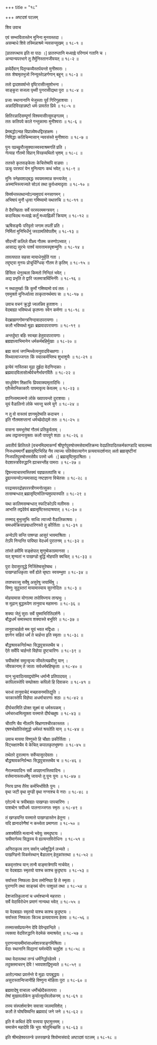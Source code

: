 +++
title = "१८"

+++
अष्टदशं पटलम्   
  
  
शिव उवाच   
  
  
एवं सम्भावितास्तेन मुनिना मुनयस्तदा ।  
असम्बाधे शिवे तस्मिन्नाश्रमे न्यवसन्सुखम् ॥ १८-१ ॥  
  
[प्रातरुत्थाय इति वा पाठः ।] प्रातरुप्तानि मध्याह्ने परिणामं गतानि च ।  
अन्यान्यपरभागे तु तैर्मुनिस्तानजीवयत् ॥ १८-२ ॥  
  
हव्येर्देवान् पितृन्कव्यैस्तर्पयन्तो मुनीश्वराः ।  
ततः शेषामृतभुजो निन्युस्तेऽहर्गणान् बहून् ॥ १८-३ ॥  
  
ततो द्वादशवर्षान्ते वृष्टिरासीत्सुशोभना ।  
साङ्कुरा सजला पृथ्वी पुनरासीद्यथा पुरा ॥ १८-४ ॥  
  
प्रजाः स्थानानानि भेजुस्ताः पूर्वं गिरिगुहाशयाः ।  
अन्नादिविरहान्नष्टो धर्मः प्रावर्तत प्रिये ॥ १८-५ ॥  
  
क्षितिरन्नादिसम्पूर्णा विश्वमासीत्सुमङ्गलम् ।  
ततः कतिपये काले गन्तुकामाः मुनीश्वराः ॥ १८-६ ॥  
  
प्रेमबद्धोऽन्वह विप्रान्न्येषधद्विरहाक्षमः ।  
निषिद्धाः कतिचिन्मासान् न्यवसंस्ते मुनीश्वराः ॥ १८-७ ॥  
  
पुनः पप्रच्छुरौत्सुक्यात्स्वस्वाश्रमगतिं प्रति ।  
नेत्याह गौतमो विप्रान् विरहव्यथितो भृशम् ॥ १८-८ ॥  
  
ततस्ते कृतसङ्केताः केचित्तेष्वपि वाडवाः ।  
ऊचुः परस्परं येन मुनित्यागः कथं भवेत् ॥ १८-९ ॥  
  
मुनिः स्नेहवशाद्बद्धः स्वयमस्मान्न सन्त्यजेत् ।  
अस्माभिस्त्यज्यते सोऽयं तथा कुर्वध्वमादृताः ॥ १८-१० ॥  
  
विमर्षन्तस्तथान्योऽन्यमुपायं मनसागमन् ।  
अभिषापं मुनौ धृत्वा गमिष्यामो यथारुचि ॥ १८-११ ॥  
  
ते दैवनिहताः सर्वे परस्परममन्त्रयन् ।  
कदाचिदथ मध्याह्ने कर्तुं मध्याह्निकीं क्रियाम् ॥ १८-१२ ॥  
  
ऋषिसङ्घैः परिवृतो जगाम तपतीं प्रति ।  
निर्मितां मुनिभिर्धेनुं जरठामतिवेपतीम् ॥ १८-१३ ॥  
  
सीदन्तीं कलिले वीक्ष्य गौतमः करुणोऽभवत् ।  
आसाद्य सुरभेः पार्श्वं यावत्तामस्पृशन्मुनिः ॥ १८-१४ ॥  
  
तावत्पपात सहसा मायाधेनुर्मृतिं गता ।  
तद्दृष्ट्वा मुनयः प्रोचुर्धिग्धिक् गौतम ते कृतिम् ॥ १८-१५ ॥  
  
हिंसिता धेनुरबला किमतो निन्दितं भवेत् ।  
अद्य प्रभृति ते द्वारि जलमात्रार्थिभिर्नरैः ॥ १८-१६ ॥  
  
न स्थातुमर्हाः किं कुर्मो गमिष्यामो वयं ततः ।  
एवमुक्तो मुनिर्ध्यात्वा तत्कृतानर्थमाप सः ॥ १८-१७ ॥  
  
उवाच वचनं क्रुद्धो ज्वलन्निव हुताशनः ।  
वेदबाह्या भविष्यध्वं कृतघ्नाः स्वेन कर्मणा ॥ १८-१८ ॥  
  
वेदब्राह्मणगोमन्त्रनिन्दावादपरायणाः ।  
कलौ भविष्यथो मूढाः ब्रह्मवादपरायणाः ॥ १८-१९ ॥  
  
अन्तर्दुष्टा बहिः स्वच्छा हेतुवादपरायणाः ।  
ब्रह्मज्ञत्वाभिमानेन धर्मकर्मबहिर्मुखाः ॥ १८-२० ॥  
  
ब्रह्म सत्यं जगन्मिथ्येत्यनुवादविचक्षणाः ।  
मिथ्यात्वाज्जगतः किं स्यात्कर्मभिश्च शुभाशुभैः ॥ १८-२१ ॥  
  
इत्येवं नास्तिका मूढा दुर्हृदा वेदनिन्दकाः ।  
ब्रह्मवादविलासोत्थैर्वचनैर्भावगर्वितैः ॥ १८-२२ ॥  
  
साधुवेषेण शिक्षाभिः प्रियवाक्यामृतादिभिः ।  
एतैर्जवनिकाकारैः पापमावृत्य केवलम् ॥ १८-२३ ॥  
  
ज्ञानित्त्वमात्मनो लोके ख्यापयन्तो दुराशयाः ।  
यूयं वैडालिनो लोके भवन्तु चरमे युगे ॥ १८-२४ ॥  
  
न तु वो वास्तवं ज्ञानमुदेष्यति कदाचन ।  
इति गौतमशप्तानां धर्मच्छेदोद्यमे ततः ॥ १८-२५ ॥  
  
वासना समभूत्तेषां गौतमं प्रतिकुर्वताम् ।  
अथ तद्वासनायुक्ताः कलौ पापयुगे शठाः ॥ १८-२६ ॥  
  
अवतीर्य क्षितितले [वचनमिदमाकर्ण्यं श्रीपूर्णपुरुषोत्तमसेवामतिक्रम्य वेदप्रतिपादितकर्मकाण्डादि चावलम्ब्य निजधाममार्गों ब्रह्मसृष्टिभिरिह नैव त्याज्यः पतिसेवात्यागेन प्रत्यवायदर्शनात् अतो ब्रह्मसृष्टीनां निजपतिपुरुषोत्तमसेवैव परमो धर्मः ।] ब्रह्मसृष्टिमुपाश्रिताः ।  
वेदशास्त्रविरुद्धानि ह्याचरन्तीह पामराः ॥ १८-२७ ॥  
  
द्विषन्त्याचारमास्तिक्यं यज्ञव्रततपांसि च ।  
द्रुह्यन्त्यन्योऽन्यमासाद्य नष्टज्ञाना विचेतसः ॥ १८-२८ ॥  
  
परद्रव्यपरद्रोहपरस्त्रीगमनोत्सुकाः ।  
तत्सम्बन्धात् ब्रह्मसृष्टिर्मालिन्यमुपयास्यति ॥ १८-२९ ॥  
  
यथा कालिमसम्बन्धात् स्फटिकोऽपि मलीमसः ।  
आभाति तद्वदेवेयं ब्रह्मसृष्टिस्तदाश्रयात् ॥ १८-३० ॥  
  
तस्माद् बुभुत्सुभिः साध्वि त्याज्यो वैडालिकाश्रयः ।  
समधर्मक्रियाछद्मधारिणस्ते तु कीर्त्तिताः ॥ १८-३१ ॥  
  
अन्येऽपि सन्ति पाषण्डा आसुरं भावमाश्रिताः ।  
तेऽपि निन्दन्ति पापिष्ठा वेदधर्म पुरातनम् ॥ १८-३२ ॥  
  
तांस्ते व्रवीमि सङ्क्षेपात् शृणुष्वेकाग्रमानसा ।  
यत् शृण्वतां न पाखण्डो बुद्धिं मोहयति क्वचित् ॥ १८-३३ ॥  
  
पुरा देवासुरयुद्धे निर्जितेष्वसुरेष्वथ ।  
पाखण्डाधिकृताः सर्वे ह्येते सृष्टाः स्वयम्भुवा ॥ १८-३४ ॥  
  
तपश्चरत्सु सर्वेषु असुरेषु जयार्थिषु ।  
विष्णुः सुदुस्तरां मायामास्याय सुरनोदितः ॥ १८-३ ॥  
  
मोहयामास योगात्मा तपोविघ्नाय तान्प्रभुः ।  
स मूढान् बुद्धरूपेण तानुवाच महामनाः ॥ १८-३६ ॥  
  
शक्या जेतुं सुराः सर्वे युष्माभिरितिदर्शनैः ।  
बौद्धधर्मं समास्थाय शक्यास्ते बभूविरे ॥ १८-३७ ॥  
  
तानुवाचार्हतो मम यूयं भवत मद्विधाः ।  
ज्ञानेन सहितं धर्मं ते चार्हन्त इति स्मृताः ॥ १८-३८ ॥  
  
बौद्धश्रावकनिर्ग्रन्थाः सिद्धपुत्रास्तथैव च ।  
ऐते सर्वेपि चार्हन्तो विज्ञेया दुष्टचारिणः ॥ १८-३९ ॥  
  
त्रयीक्लेशं समुत्सृज्य जीवतेत्यव्रवीत्तु यान् ।  
जीवकानाम् ते जाताः सर्वधर्मबहिष्कृताः ॥ १८-४० ॥  
  
यान् भूत्वादित्यवद्व्योम्नि धर्मान्वै प्रतिपादयत् ।  
कापिलास्तेपि सम्प्रोक्ताः कपिलो हि दिवाकरः ॥ १८-४१ ॥  
  
चरध्वं तानुवाचेदं मच्छासनमतिद्युति ।  
चरकास्तेपि विज्ञेया अधर्माचारणाः शठाः ॥ १८-४२ ॥  
  
दीर्घचरमिति प्रोक्त सूक्ष्मं वा धर्मरूपकम् ।  
धर्मचरध्वमित्युक्ता यस्मात्ते दीर्घचक्षुषः ॥ १८-४३ ॥  
  
चीराणि चैव नीलानि बिभ्राणाश्चीरकास्ततः ।  
एषश्चोक्षोतिसंशुद्धो धर्मस्तं श्रयतेति यान् ॥ १८-४४ ॥  
  
उवाच मायया विष्णुस्ते हि चौक्षाः प्रकीर्त्तिताः ।  
विट्भक्षाश्चैव ये केचित् कपालकृतभूषणाः ॥ १८-४५ ॥  
  
तथेतरे दुरात्मानः सर्वेप्यासुरदेवताः ।  
बौद्धश्रावकनिर्ग्रन्थाः सिद्धपुत्रास्तथैव च ॥ १८-४६ ॥  
  
नैरात्म्यवादिनः सर्वे अपज्ञानास्तिवादिनः ।  
वर्त्तमानास्त्वधर्मेषु जायन्ते तु पुनः पुनः ॥ १८-४७ ॥  
  
निरय प्राप्य तैरेव कर्मभिर्भावितैः पुनः ।  
वृथा जटी वृथा मुण्डी वृथा नग्नाश्च ये नराः ॥ १८-४८ ॥  
  
एतेऽन्ये च त्रयीबाह्याः पाखण्डाः पापचारिणः ।  
पाशब्देन त्रयीधर्मः पालनाज्जगतः स्मृतः ॥ १८-४९ ॥  
  
तं खण्डयन्ति यस्मात्ते पाखण्डास्तेन हेतुना ।  
यदि ह्मनादरेणैषां न कथ्येता प्रमाणता ॥ १८-५० ॥  
  
अशक्यैवेति मत्वान्ये भवेयुः समदृष्टयः ।  
त्रयीमार्गस्य सिद्धस्य ये ह्यत्यन्तविरोधिनः ॥ १८-५१ ॥  
  
अनिराकृत्य तान् सर्वान् धर्मशुद्धिर्न लभ्यते ।  
पाखण्डिनो विकर्मस्थान् बैडालान् हेतुकांस्तथा ॥ १८-५२ ॥  
  
बकवृत्तांश्च यान् तान्वै वाङ्मात्रेणापि नार्चयेत् ।  
या वेदबाह्याः स्मृतयो याश्च काश्च कुदृष्टयः ॥ १८-५३ ॥  
  
सर्वास्ता निष्फलाः प्रेत्य तमोनिष्ठा हि ते स्मृताः ।  
पुराणानि तथा साङ्ख्यं योगः पाशुपतं तथा ॥ १८-५४ ॥  
  
देशजातिकुलानां च धर्माश्चान्ये महत्तराः ।  
सर्वे वेदाविरोधेन प्रमाणं नान्यथा भवेत् ॥ १८-५५ ॥  
  
या वेदबाह्याः स्मृतयो याश्च काश्च कुदृष्टयः ।  
सर्वास्ता निष्फलाः किञ्च प्रत्यवायस्य हेतवः ॥ १८-५६ ॥  
  
तस्मात्सर्वप्रयत्नेन देवि देवेन्द्रवन्दिते ।  
त्यक्त्वा वेदविरुद्धानि वेदमेकं समाश्रयेत् ॥ १८-५७ ॥  
  
पुराणन्यायमीमांसाधर्मशास्त्राङ्गमिश्रिताः ।  
वेदाः स्थानानि विद्यानां घर्मस्येति चतुर्द्दश ॥ १८-५८ ॥  
  
यथा वेदास्तथा तन्त्रं धर्मनिर्द्धारहेतवे ।  
तदुक्तमाचरन् देवि ! भवपाशाद्विमुच्यते ॥ १८-५९ ॥  
  
अतोऽन्यथा प्रवर्त्तन्ते ये मूढाः पापबुद्धयः ।  
असुरास्तान्विजानीहि विष्णुना मोहिताः पुरा ॥ १८-६० ॥  
  
ब्रह्मवादेषु वाचाला धर्मोच्छेदैकतत्पराः ।  
तेषां मुखावलोकेन कुर्यात्सूर्यांवलोकनम् ॥ १८-६१ ॥  
  
तस्य संस्पर्शमात्रेण सवासा जलमाविशेत् ।  
कलौ ते घोषयिष्यन्ति ब्रह्मवादं जने जने ॥ १८-६२ ॥  
  
इति मे कथितं देवि यत्त्वया पृष्टमुत्तमम् ।  
समासेन महादेवि किं भूयः श्रोतुमिच्छसि ॥ १८-६३ ॥  
  
  
इति श्रीमाहेश्वरतन्त्रे उत्तरखण्डे शिवोमासंवादे अष्टादशं पटलम् ॥ १८-१८ ॥  
  
  
  
  